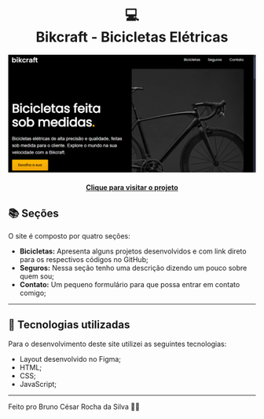 <h1 align="center">
  💻<br>Bikcraft - Bicicletas Elétricas
</h1>

![Resultado final do projeto](img/projeto-img.png)

<h4 align="center"><a href="https://bruninhocr.github.io/dev-portifolio/">Clique para visitar o projeto</a></h4>

## 📚 Seções

O site é composto por quatro seções:

- **Bicicletas:** Apresenta alguns projetos desenvolvidos e com link direto para os respectivos códigos no GitHub;
- **Seguros:** Nessa seção tenho uma descrição dizendo um pouco sobre quem sou;
- **Contato:** Um pequeno formulário para que possa entrar em contato comigo;


---

## 💼 Tecnologias utilizadas

Para o desenvolvimento deste site utilizei as seguintes tecnologias:

- Layout desenvolvido no Figma;
- HTML;
- CSS;
- JavaScript;
---

Feito pro Bruno César Rocha da Silva 🖖🏽
